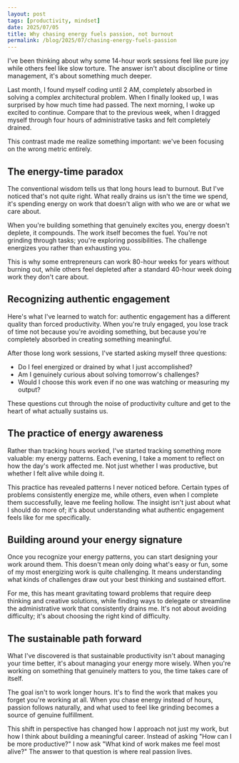 ```yaml
---
layout: post
tags: [productivity, mindset]
date: 2025/07/05
title: Why chasing energy fuels passion, not burnout
permalink: /blog/2025/07/chasing-energy-fuels-passion
---
```


I've been thinking about why some 14-hour work sessions feel like pure joy while others feel like slow torture. The answer isn't about discipline or time management, it's about something much deeper.

Last month, I found myself coding until 2 AM, completely absorbed in solving a complex architectural problem. When I finally looked up, I was surprised by how much time had passed. The next morning, I woke up excited to continue. Compare that to the previous week, when I dragged myself through four hours of administrative tasks and felt completely drained.

This contrast made me realize something important: we've been focusing on the wrong metric entirely.

## The energy-time paradox

The conventional wisdom tells us that long hours lead to burnout. But I've noticed that's not quite right. What really drains us isn't the time we spend, it's spending energy on work that doesn't align with who we are or what we care about.

When you're building something that genuinely excites you, energy doesn't deplete, it compounds. The work itself becomes the fuel. You're not grinding through tasks; you're exploring possibilities. The challenge energizes you rather than exhausting you.

This is why some entrepreneurs can work 80-hour weeks for years without burning out, while others feel depleted after a standard 40-hour week doing work they don't care about.

## Recognizing authentic engagement

Here's what I've learned to watch for: authentic engagement has a different quality than forced productivity. When you're truly engaged, you lose track of time not because you're avoiding something, but because you're completely absorbed in creating something meaningful.

After those long work sessions, I've started asking myself three questions:
- Do I feel energized or drained by what I just accomplished?
- Am I genuinely curious about solving tomorrow's challenges?
- Would I choose this work even if no one was watching or measuring my output?

These questions cut through the noise of productivity culture and get to the heart of what actually sustains us.

## The practice of energy awareness

Rather than tracking hours worked, I've started tracking something more valuable: my energy patterns. Each evening, I take a moment to reflect on how the day's work affected me. Not just whether I was productive, but whether I felt alive while doing it.

This practice has revealed patterns I never noticed before. Certain types of problems consistently energize me, while others, even when I complete them successfully, leave me feeling hollow. The insight isn't just about what I should do more of; it's about understanding what authentic engagement feels like for me specifically.

## Building around your energy signature

Once you recognize your energy patterns, you can start designing your work around them. This doesn't mean only doing what's easy or fun, some of my most energizing work is quite challenging. It means understanding what kinds of challenges draw out your best thinking and sustained effort.

For me, this has meant gravitating toward problems that require deep thinking and creative solutions, while finding ways to delegate or streamline the administrative work that consistently drains me. It's not about avoiding difficulty; it's about choosing the right kind of difficulty.

## The sustainable path forward

What I've discovered is that sustainable productivity isn't about managing your time better, it's about managing your energy more wisely. When you're working on something that genuinely matters to you, the time takes care of itself.

The goal isn't to work longer hours. It's to find the work that makes you forget you're working at all. When you chase energy instead of hours, passion follows naturally, and what used to feel like grinding becomes a source of genuine fulfillment.

This shift in perspective has changed how I approach not just my work, but how I think about building a meaningful career. Instead of asking "How can I be more productive?" I now ask "What kind of work makes me feel most alive?" The answer to that question is where real passion lives.
